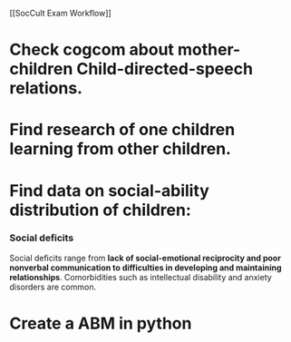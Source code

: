 

[[SocCult Exam Workflow]]


# Check cogcom about mother-children Child-directed-speech relations.



# Find research of one children learning from other children.



# Find data on social-ability distribution of children:
### Social deficits
Social deficits range from **lack of social-emotional reciprocity and poor nonverbal communication to difficulties in developing and maintaining relationships**. Comorbidities such as intellectual disability and anxiety disorders are common.


# Create a ABM in python


